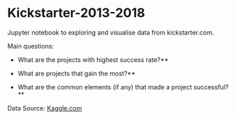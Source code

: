 # Kickstarter-2013-2018

Jupyter notebook to exploring and visualise data from kickstarter.com.

Main questions:

   * What are the projects with highest success rate?**
   
   *  What are projects that gain the most?**
   
   *  What are the common elements (if any) that made a project successful?**
   
Data Source: [Kaggle.com](https://www.kaggle.com/kemical/kickstarter-projects)
